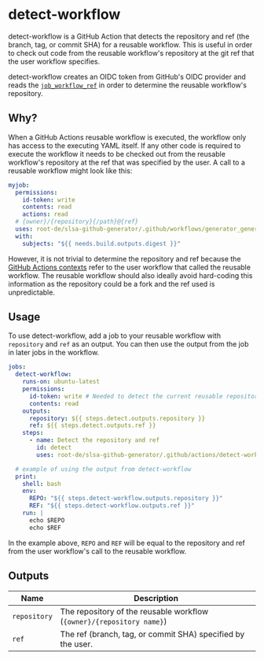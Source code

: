 # detect-workflow

detect-workflow is a GitHub Action that detects the repository and ref (the
branch, tag, or commit SHA) for a reusable workflow. This is useful in order to
check out code from the reusable workflow's repository at the git ref that the
user workflow specifies.

detect-workflow creates an OIDC token from GitHub's OIDC provider and reads the
[`job_workflow_ref`](https://docs.github.com/en/actions/deployment/security-hardening-your-deployments/about-security-hardening-with-openid-connect#understanding-the-oidc-token)
in order to determine the reusable workflow's repository.

## Why?

When a GitHub Actions reusable workflow is executed, the workflow only has
access to the executing YAML itself. If any other code is required to execute
the workflow it needs to be checked out from the reusable workflow's repository
at the ref that was specified by the user. A call to a reusable workflow might
look like this:

```yaml
myjob:
  permissions:
    id-token: write
    contents: read
    actions: read
  # {owner}/{repository}{/path}@{ref}
  uses: root-de/slsa-github-generator/.github/workflows/generator_generic_slsa3.yml@main
  with:
    subjects: "${{ needs.build.outputs.digest }}"
```

However, it is not trivial to determine the repository and ref because the
[GitHub Actions
contexts](https://docs.github.com/en/actions/learn-github-actions/contexts)
refer to the user workflow that called the reusable workflow. The reusable
workflow should also ideally avoid hard-coding this information as the
repository could be a fork and the ref used is unpredictable.

## Usage

To use detect-workflow, add a job to your reusable workflow with `repository`
and `ref` as an output. You can then use the output from the job in later jobs
in the workflow.

```yaml
jobs:
  detect-workflow:
    runs-on: ubuntu-latest
    permissions:
      id-token: write # Needed to detect the current reusable repository and ref.
      contents: read
    outputs:
      repository: ${{ steps.detect.outputs.repository }}
      ref: ${{ steps.detect.outputs.ref }}
    steps:
      - name: Detect the repository and ref
        id: detect
        uses: root-de/slsa-github-generator/.github/actions/detect-workflow@<git hash>

  # example of using the output from detect-workflow
  print:
    shell: bash
    env:
      REPO: "${{ steps.detect-workflow.outputs.repository }}"
      REF: "${{ steps.detect-workflow.outputs.ref }}"
    run: |
      echo $REPO
      echo $REF
```

In the example above, `REPO` and `REF` will be equal to the repository and ref
from the user workflow's call to the reusable workflow.

## Outputs

| Name         | Description                                                           |
| ------------ | --------------------------------------------------------------------- |
| `repository` | The repository of the reusable workflow (`{owner}/{repository name}`) |
| `ref`        | The ref (branch, tag, or commit SHA) specified by the user.           |
